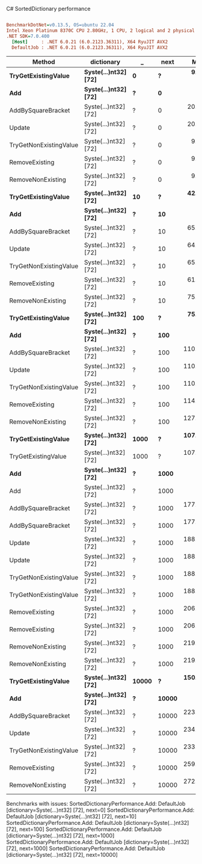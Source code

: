 C# SortedDictionary performance
``` ini

BenchmarkDotNet=v0.13.5, OS=ubuntu 22.04
Intel Xeon Platinum 8370C CPU 2.80GHz, 1 CPU, 2 logical and 2 physical cores
.NET SDK=7.0.400
  [Host]     : .NET 6.0.21 (6.0.2123.36311), X64 RyuJIT AVX2
  DefaultJob : .NET 6.0.21 (6.0.2123.36311), X64 RyuJIT AVX2


```
|                 Method |           dictionary |     _ |  next |       Mean |     Error |    StdDev | Allocated |
|----------------------- |--------------------- |------ |------ |-----------:|----------:|----------:|----------:|
|    **TryGetExistingValue** | **Syste(...)nt32] [72]** |     **0** |     **?** |   **9.146 ns** | **0.0016 ns** | **0.0015 ns** |         **-** |
|                    **Add** | **Syste(...)nt32] [72]** |     **?** |     **0** |         **NA** |        **NA** |        **NA** |         **-** |
|     AddBySquareBracket | Syste(...)nt32] [72] |     ? |     0 |  20.637 ns | 0.0653 ns | 0.0611 ns |         - |
|                 Update | Syste(...)nt32] [72] |     ? |     0 |  20.579 ns | 0.0205 ns | 0.0182 ns |         - |
| TryGetNonExistingValue | Syste(...)nt32] [72] |     ? |     0 |   9.242 ns | 0.0248 ns | 0.0232 ns |         - |
|         RemoveExisting | Syste(...)nt32] [72] |     ? |     0 |   9.292 ns | 0.1438 ns | 0.1345 ns |         - |
|      RemoveNonExisting | Syste(...)nt32] [72] |     ? |     0 |   9.287 ns | 0.0210 ns | 0.0196 ns |         - |
|    **TryGetExistingValue** | **Syste(...)nt32] [72]** |    **10** |     **?** |  **42.492 ns** | **0.0039 ns** | **0.0034 ns** |         **-** |
|                    **Add** | **Syste(...)nt32] [72]** |     **?** |    **10** |         **NA** |        **NA** |        **NA** |         **-** |
|     AddBySquareBracket | Syste(...)nt32] [72] |     ? |    10 |  65.497 ns | 0.0797 ns | 0.0706 ns |         - |
|                 Update | Syste(...)nt32] [72] |     ? |    10 |  64.922 ns | 0.3141 ns | 0.2939 ns |         - |
| TryGetNonExistingValue | Syste(...)nt32] [72] |     ? |    10 |  65.947 ns | 0.0823 ns | 0.0770 ns |         - |
|         RemoveExisting | Syste(...)nt32] [72] |     ? |    10 |  61.267 ns | 0.0145 ns | 0.0121 ns |         - |
|      RemoveNonExisting | Syste(...)nt32] [72] |     ? |    10 |  75.962 ns | 0.0081 ns | 0.0076 ns |         - |
|    **TryGetExistingValue** | **Syste(...)nt32] [72]** |   **100** |     **?** |  **75.115 ns** | **0.0368 ns** | **0.0345 ns** |         **-** |
|                    **Add** | **Syste(...)nt32] [72]** |     **?** |   **100** |         **NA** |        **NA** |        **NA** |         **-** |
|     AddBySquareBracket | Syste(...)nt32] [72] |     ? |   100 | 110.296 ns | 0.1719 ns | 0.1608 ns |         - |
|                 Update | Syste(...)nt32] [72] |     ? |   100 | 110.865 ns | 0.0368 ns | 0.0344 ns |         - |
| TryGetNonExistingValue | Syste(...)nt32] [72] |     ? |   100 | 110.911 ns | 0.0393 ns | 0.0348 ns |         - |
|         RemoveExisting | Syste(...)nt32] [72] |     ? |   100 | 114.752 ns | 0.0597 ns | 0.0558 ns |         - |
|      RemoveNonExisting | Syste(...)nt32] [72] |     ? |   100 | 127.522 ns | 0.0253 ns | 0.0211 ns |         - |
|    **TryGetExistingValue** | **Syste(...)nt32] [72]** |  **1000** |     **?** | **107.568 ns** | **0.0302 ns** | **0.0267 ns** |         **-** |
|    TryGetExistingValue | Syste(...)nt32] [72] |  1000 |     ? | 107.731 ns | 0.0172 ns | 0.0160 ns |         - |
|                    **Add** | **Syste(...)nt32] [72]** |     **?** |  **1000** |         **NA** |        **NA** |        **NA** |         **-** |
|                    Add | Syste(...)nt32] [72] |     ? |  1000 |         NA |        NA |        NA |         - |
|     AddBySquareBracket | Syste(...)nt32] [72] |     ? |  1000 | 177.589 ns | 0.0174 ns | 0.0163 ns |         - |
|     AddBySquareBracket | Syste(...)nt32] [72] |     ? |  1000 | 177.588 ns | 0.0145 ns | 0.0121 ns |         - |
|                 Update | Syste(...)nt32] [72] |     ? |  1000 | 188.876 ns | 0.0241 ns | 0.0225 ns |         - |
|                 Update | Syste(...)nt32] [72] |     ? |  1000 | 188.896 ns | 0.0198 ns | 0.0175 ns |         - |
| TryGetNonExistingValue | Syste(...)nt32] [72] |     ? |  1000 | 188.924 ns | 0.0163 ns | 0.0144 ns |         - |
| TryGetNonExistingValue | Syste(...)nt32] [72] |     ? |  1000 | 188.927 ns | 0.0251 ns | 0.0222 ns |         - |
|         RemoveExisting | Syste(...)nt32] [72] |     ? |  1000 | 206.002 ns | 0.1069 ns | 0.1000 ns |         - |
|         RemoveExisting | Syste(...)nt32] [72] |     ? |  1000 | 206.052 ns | 0.3130 ns | 0.2928 ns |         - |
|      RemoveNonExisting | Syste(...)nt32] [72] |     ? |  1000 | 219.079 ns | 0.1116 ns | 0.0989 ns |         - |
|      RemoveNonExisting | Syste(...)nt32] [72] |     ? |  1000 | 219.103 ns | 0.0823 ns | 0.0770 ns |         - |
|    **TryGetExistingValue** | **Syste(...)nt32] [72]** | **10000** |     **?** | **150.434 ns** | **0.0562 ns** | **0.0498 ns** |         **-** |
|                    **Add** | **Syste(...)nt32] [72]** |     **?** | **10000** |         **NA** |        **NA** |        **NA** |         **-** |
|     AddBySquareBracket | Syste(...)nt32] [72] |     ? | 10000 | 223.269 ns | 0.1780 ns | 0.1665 ns |         - |
|                 Update | Syste(...)nt32] [72] |     ? | 10000 | 234.008 ns | 0.0375 ns | 0.0351 ns |         - |
| TryGetNonExistingValue | Syste(...)nt32] [72] |     ? | 10000 | 233.978 ns | 0.0301 ns | 0.0267 ns |         - |
|         RemoveExisting | Syste(...)nt32] [72] |     ? | 10000 | 259.874 ns | 0.1168 ns | 0.1035 ns |         - |
|      RemoveNonExisting | Syste(...)nt32] [72] |     ? | 10000 | 272.711 ns | 0.0399 ns | 0.0354 ns |         - |

Benchmarks with issues:
  SortedDictionaryPerformance.Add: DefaultJob [dictionary=Syste(...)nt32] [72], next=0]
  SortedDictionaryPerformance.Add: DefaultJob [dictionary=Syste(...)nt32] [72], next=10]
  SortedDictionaryPerformance.Add: DefaultJob [dictionary=Syste(...)nt32] [72], next=100]
  SortedDictionaryPerformance.Add: DefaultJob [dictionary=Syste(...)nt32] [72], next=1000]
  SortedDictionaryPerformance.Add: DefaultJob [dictionary=Syste(...)nt32] [72], next=1000]
  SortedDictionaryPerformance.Add: DefaultJob [dictionary=Syste(...)nt32] [72], next=10000]
